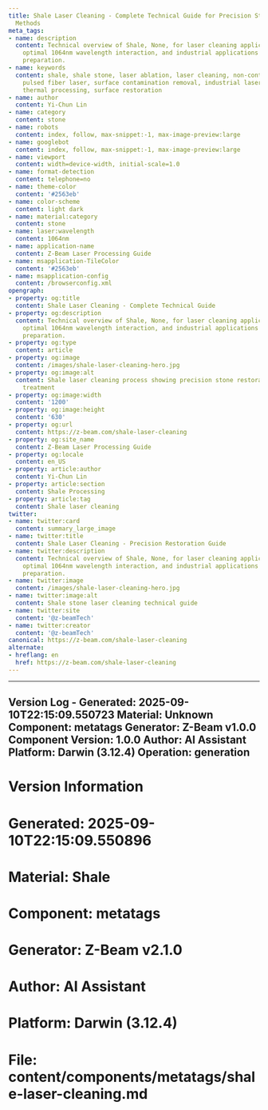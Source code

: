 ```yaml
---
title: Shale Laser Cleaning - Complete Technical Guide for Precision Stone Restoration
  Methods
meta_tags:
- name: description
  content: Technical overview of Shale, None, for laser cleaning applications, including
    optimal 1064nm wavelength interaction, and industrial applications in surface
    preparation.
- name: keywords
  content: shale, shale stone, laser ablation, laser cleaning, non-contact cleaning,
    pulsed fiber laser, surface contamination removal, industrial laser parameters,
    thermal processing, surface restoration
- name: author
  content: Yi-Chun Lin
- name: category
  content: stone
- name: robots
  content: index, follow, max-snippet:-1, max-image-preview:large
- name: googlebot
  content: index, follow, max-snippet:-1, max-image-preview:large
- name: viewport
  content: width=device-width, initial-scale=1.0
- name: format-detection
  content: telephone=no
- name: theme-color
  content: '#2563eb'
- name: color-scheme
  content: light dark
- name: material:category
  content: stone
- name: laser:wavelength
  content: 1064nm
- name: application-name
  content: Z-Beam Laser Processing Guide
- name: msapplication-TileColor
  content: '#2563eb'
- name: msapplication-config
  content: /browserconfig.xml
opengraph:
- property: og:title
  content: Shale Laser Cleaning - Complete Technical Guide
- property: og:description
  content: Technical overview of Shale, None, for laser cleaning applications, including
    optimal 1064nm wavelength interaction, and industrial applications in surface
    preparation.
- property: og:type
  content: article
- property: og:image
  content: /images/shale-laser-cleaning-hero.jpg
- property: og:image:alt
  content: Shale laser cleaning process showing precision stone restoration and surface
    treatment
- property: og:image:width
  content: '1200'
- property: og:image:height
  content: '630'
- property: og:url
  content: https://z-beam.com/shale-laser-cleaning
- property: og:site_name
  content: Z-Beam Laser Processing Guide
- property: og:locale
  content: en_US
- property: article:author
  content: Yi-Chun Lin
- property: article:section
  content: Shale Processing
- property: article:tag
  content: Shale laser cleaning
twitter:
- name: twitter:card
  content: summary_large_image
- name: twitter:title
  content: Shale Laser Cleaning - Precision Restoration Guide
- name: twitter:description
  content: Technical overview of Shale, None, for laser cleaning applications, including
    optimal 1064nm wavelength interaction, and industrial applications in surface
    preparation.
- name: twitter:image
  content: /images/shale-laser-cleaning-hero.jpg
- name: twitter:image:alt
  content: Shale stone laser cleaning technical guide
- name: twitter:site
  content: '@z-beamTech'
- name: twitter:creator
  content: '@z-beamTech'
canonical: https://z-beam.com/shale-laser-cleaning
alternate:
- hreflang: en
  href: https://z-beam.com/shale-laser-cleaning
---
```


---
Version Log - Generated: 2025-09-10T22:15:09.550723
Material: Unknown
Component: metatags
Generator: Z-Beam v1.0.0
Component Version: 1.0.0
Author: AI Assistant
Platform: Darwin (3.12.4)
Operation: generation
---

# Version Information
# Generated: 2025-09-10T22:15:09.550896
# Material: Shale
# Component: metatags
# Generator: Z-Beam v2.1.0
# Author: AI Assistant
# Platform: Darwin (3.12.4)
# File: content/components/metatags/shale-laser-cleaning.md